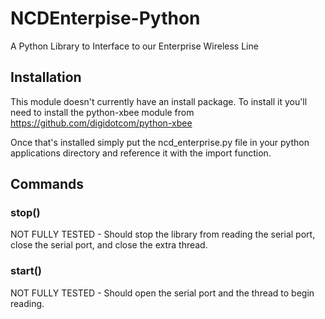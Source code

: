 # NCDEnterpise-Python
A Python Library to Interface to our Enterprise Wireless Line

## Installation
This module doesn't currently have an install package. To install it you'll need to install the python-xbee module from https://github.com/digidotcom/python-xbee

Once that's installed simply put the ncd_enterprise.py file in your python applications directory and reference it with the import function.

## Commands

### stop()
NOT FULLY TESTED - Should stop the library from reading the serial port, close the serial port, and close the extra thread.

### start()
NOT FULLY TESTED - Should open the serial port and the thread to begin reading.
